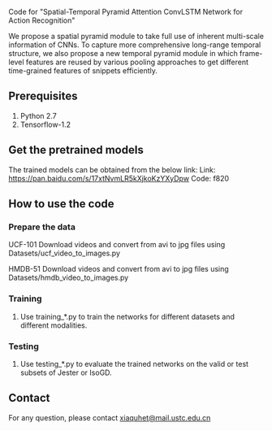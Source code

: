 Code for "Spatial-Temporal Pyramid Attention ConvLSTM Network for Action Recognition" 

We propose a spatial pyramid module to take full use of inherent multi-scale 
information of CNNs. 
To capture more comprehensive long-range temporal 
structure, we also propose a new temporal pyramid module in which frame-level 
features are reused by various pooling approaches to get different 
time-grained features of snippets efficiently. 


## Prerequisites
1) Python 2.7
2) Tensorflow-1.2 <br/>

## Get the pretrained models
The trained models can be obtained from the below link: 
    Link: https://pan.baidu.com/s/17xtNvmLR5kXjkoKzYXyDpw  Code: f820 

## How to use the code
### Prepare the data
UCF-101
Download videos and convert from avi to jpg files using Datasets/ucf_video_to_images.py

HMDB-51
Download videos and convert from avi to jpg files using Datasets/hmdb_video_to_images.py

### Training 
1) Use training_*.py to train the networks for different datasets and different modalities. <br/>
### Testing 
1) Use testing_*.py to evaluate the trained networks on the valid or test subsets of Jester or IsoGD. <br/>

## Contact
For any question, please contact xiaquhet@mail.ustc.edu.cn 

